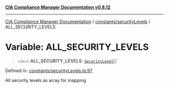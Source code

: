 [**CIA Compliance Manager Documentation v0.8.12**](../../../README.md)

***

[CIA Compliance Manager Documentation](../../../modules.md) / [constants/securityLevels](../README.md) / ALL\_SECURITY\_LEVELS

# Variable: ALL\_SECURITY\_LEVELS

> `const` **ALL\_SECURITY\_LEVELS**: [`SecurityLevel`](../../../types/cia/type-aliases/SecurityLevel.md)[]

Defined in: [constants/securityLevels.ts:97](https://github.com/Hack23/cia-compliance-manager/blob/e7811142a771ec75716a7ce3a0d60f18cb91cd06/src/constants/securityLevels.ts#L97)

All security levels as array for mapping
